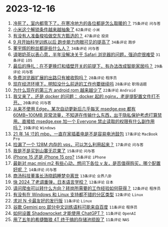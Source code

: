 # 2023-12-16

1. [冷死了，室内都零下了，在寒冷地方的各位都是怎么取暖的？](https://www.v2ex.com/t/1000898) `75条评论` `问与答`
1. [小米这个解锁条件越来越抽象了](https://www.v2ex.com/t/1000914) `62条评论` `小米`
1. [有没有人准备梭哈做空东方甄选的？](https://www.v2ex.com/t/1000853) `47条评论` `投资`
1. [9 月开始科学训练以后 跑步能力肉眼可见的提高了](https://www.v2ex.com/t/1000872) `34条评论` `跑步`
1. [董宇辉的粉丝都是些什么人？](https://www.v2ex.com/t/1000937) `34条评论` `问与答`
1. [请喝奶茶以表心意，半年没解决关于 Safari 浏览器的问题，强迫症很难受](https://www.v2ex.com/t/1000932) `31条评论` `iOS`
1. [最后的挣扎：在不更换灯和墙壁开关的前提下，有办法改成智能家居吗？](https://www.v2ex.com/t/1000951) `29条评论` `问与答`
1. [免费浏览器扩展的出路只有被收购吗？](https://www.v2ex.com/t/1000976) `28条评论` `程序员`
1. [现在经济环境下，明知没什么前途的工作也要继续吗](https://www.v2ex.com/t/1000870) `28条评论` `职场话题`
1. [为什么现在的第三方 android rom 越来越少了](https://www.v2ex.com/t/1000983) `22条评论` `Android`
1. [我又来了，还是 docker 的问题： docker 起的 nginx，老是提配置文件打不开。](https://www.v2ex.com/t/1000888) `20条评论` `问与答`
1. [从来不使用 Edge，某次自动更新后几乎每天 msedge.exe 都有 60MB~100MB 异常流量，不知道在传输什么东西，出于隐私保护考虑打算禁用。直接给 msedge.exe 加一个 Everyone 禁止读取的权限有什么副作用吗？](https://www.v2ex.com/t/1000852) `19条评论` `Windows`
1. [21 年 14 寸的 mbp，一直在家插着电是不是容易电池鼓包](https://www.v2ex.com/t/1000973) `17条评论` `MacBook Pro`
1. [捡漏了一个 128M 内存的 vps，可以怎么利用起来？](https://www.v2ex.com/t/1000966) `17条评论` `问与答`
1. [我是不是买到山寨无花果了](https://www.v2ex.com/t/1000944) `15条评论` `问与答`
1. [iPhone 15 还是 iPhone 15 pro?](https://www.v2ex.com/t/1000856) `15条评论` `iPhone`
1. [最新对 mac mini m2 有些心动，想问下各位 v 友，是否值得购买，哪个配置好呢 ？](https://www.v2ex.com/t/1000961) `14条评论` `问与答`
1. [商汤科技董事长汤晓鸥睡梦中离世](https://www.v2ex.com/t/1000929) `13条评论` `业界八卦`
1. [快 2024 了老调重弹，日本语言学校？](https://www.v2ex.com/t/1000938) `12条评论` `日本`
1. [请问爬虫可以转什么方向？转岗所需要的工作经验如何获得？](https://www.v2ex.com/t/1000926) `12条评论` `程序员`
1. [有没有在 Windows 和 Linux 支持都不错的分区类型](https://www.v2ex.com/t/1000881) `12条评论` `Linux`
1. [求对 N 卡最友好的发行版](https://www.v2ex.com/t/1000980) `11条评论` `Linux`
1. [谷歌 Gemini pro 部分中文训练语料可能来自百度](https://www.v2ex.com/t/1000963) `11条评论` `程序员`
1. [如何设置 Shadowrocket 才能使用 ChatGPT？](https://www.v2ex.com/t/1000941) `11条评论` `OpenAI`
1. [用了五年的希捷酷狼 4T 终于搞的存储池损毁了](https://www.v2ex.com/t/1000933) `11条评论` `NAS`
